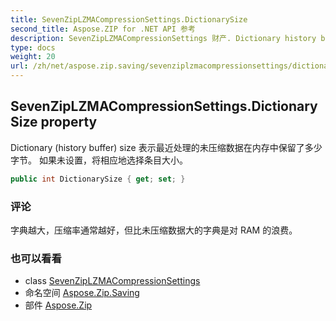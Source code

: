 ```yaml
---
title: SevenZipLZMACompressionSettings.DictionarySize
second_title: Aspose.ZIP for .NET API 参考
description: SevenZipLZMACompressionSettings 财产. Dictionary history buffer size 表示最近处理的未压缩数据在内存中保留了多少字节 如果未设置将相应地选择条目大小
type: docs
weight: 20
url: /zh/net/aspose.zip.saving/sevenziplzmacompressionsettings/dictionarysize/
---
```

## SevenZipLZMACompressionSettings.DictionarySize property

Dictionary (history buffer) size 表示最近处理的未压缩数据在内存中保留了多少字节。 如果未设置，将相应地选择条目大小。

```csharp
public int DictionarySize { get; set; }
```

### 评论

字典越大，压缩率通常越好，但比未压缩数据大的字典是对 RAM 的浪费。

### 也可以看看

* class [SevenZipLZMACompressionSettings](../)
* 命名空间 [Aspose.Zip.Saving](../../sevenziplzmacompressionsettings/)
* 部件 [Aspose.Zip](../../../)


